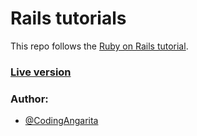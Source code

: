 # Rails tutorials

This repo follows the [Ruby on Rails tutorial](https://www.railstutorial.org).

### [Live version]()

### Author:
- [@CodingAngarita](https://github.com/codingAngarita)

